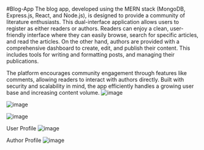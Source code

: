 #Blog-App
The blog app, developed using the MERN stack (MongoDB, Express.js, React, and Node.js), is designed to provide a community of literature enthusiasts. 
This dual-interface application allows users to register as either readers or authors. 
Readers can enjoy a clean, user-friendly interface where they can easily browse, search for specific articles, and read the articles. 
On the other hand, authors are provided with a comprehensive dashboard to create, edit, and publish their content. 
This includes tools for writing and formatting posts, and managing their publications.

The platform encourages community engagement through features like comments, allowing readers to interact with authors directly. 
Built with security and scalability in mind, the app efficiently handles a growing user base and increasing content volume.
![image](https://github.com/user-attachments/assets/160dc32a-6c4e-402f-96c5-4a04c23d893f)

![image](https://github.com/user-attachments/assets/979180a8-4de7-4f8d-b732-ebd6ca5e58c5)

![image](https://github.com/user-attachments/assets/02e8867a-0eab-421c-a764-330782b09485)

User Profile
![image](https://github.com/user-attachments/assets/892d8cd4-5b83-4d01-90e8-e5712f67692d)

Author Profile
![image](https://github.com/user-attachments/assets/ef650a7c-af99-4979-b3f1-7a1a9b76fc2e)

